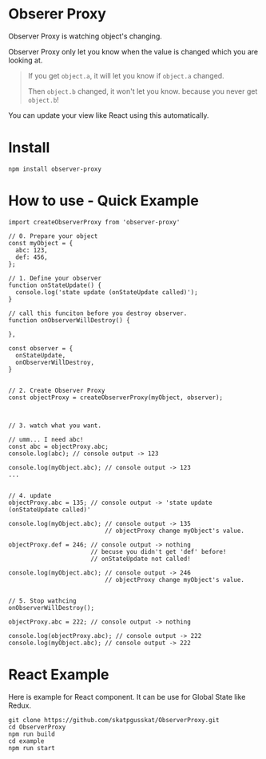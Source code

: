 # Obserer Proxy

Observer Proxy is watching object's changing.

Observer Proxy only let you know when the value is changed which you are looking at.

> If you get `object.a`, it will let you know if `object.a` changed.
>
> Then `object.b` changed, it won't let you know. because you never get `object.b`!


You can update your view like React using this automatically.

# Install

```
npm install observer-proxy
```

# How to use - Quick Example

``` TS
import createObserverProxy from 'observer-proxy'

// 0. Prepare your object
const myObject = {
  abc: 123,
  def: 456,
};

// 1. Define your observer
function onStateUpdate() {
  console.log('state update (onStateUpdate called)');
}

// call this funciton before you destroy observer.
function onObserverWillDestroy() {

},

const observer = {
  onStateUpdate,
  onObserverWillDestroy,
}


// 2. Create Observer Proxy
const objectProxy = createObserverProxy(myObject, observer);



// 3. watch what you want.

// umm... I need abc!
const abc = objectProxy.abc;
console.log(abc); // console output -> 123

console.log(myObject.abc); // console output -> 123
...


// 4. update
objectProxy.abc = 135; // console output -> 'state update (onStateUpdate called)'

console.log(myObject.abc); // console output -> 135
                           // objectProxy change myObject's value.

objectProxy.def = 246; // console output -> nothing
                       // becuse you didn't get 'def' before!
                       // onStateUpdate not called!

console.log(myObject.abc); // console output -> 246
                           // objectProxy change myObject's value.


// 5. Stop wathcing
onObserverWillDestroy();

objectProxy.abc = 222; // console output -> nothing

console.log(objectProxy.abc); // console output -> 222
console.log(myObject.abc); // console output -> 222

```

# React Example

Here is example for React component. It can be use for Global State like Redux.

```
git clone https://github.com/skatpgusskat/ObserverProxy.git
cd ObserverProxy
npm run build
cd example
npm run start
```
